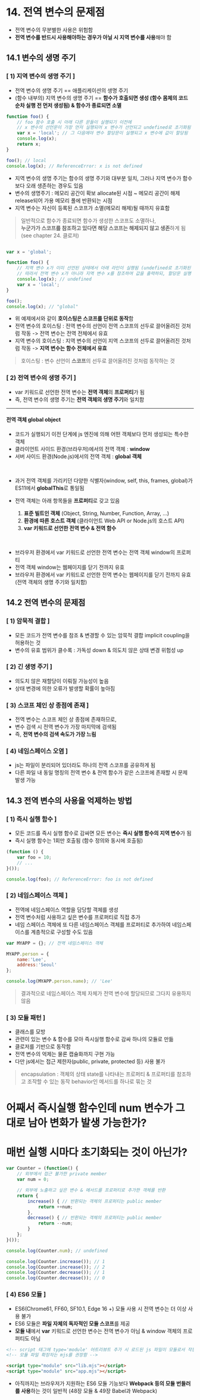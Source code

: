 # 14. 전역 변수의 문제점


- 전역 변수의 무분별한 사용은 위험함
- **전역 변수를 반드시 사용해야하는 경우가 아닐 시 지역 변수를 사용**해야 함



## 14.1 변수의 생명 주기


### [ 1) 지역 변수의 생명 주기 ]


- 전역 변수의 생명 주기 == 애플리케이션의 생명 주기
- (함수 내부의) 지역 변수의 생명 주기 == **함수가 호출되면 생성 (함수 몸체의 코드 순차 실행 전 먼저 생성됨) & 함수가 종료되면 소멸**


```js
function foo() {
    // foo 함수 호출 시 아래 다른 문들이 실행되기 이전에
    // x 변수의 선언문이 가장 먼저 실행되어 x 변수가 선언되고 undefined로 초기화됨
    var x = 'local'; // 그 다음에야 변수 할당문이 실행되고 x 변수에 값이 할당됨
    console.log(x); 
    return x;
}

foo(); // local
console.log(x); // ReferenceError: x is not defined
```


- 지역 변수의 생명 주기는 함수의 생명 주기와 대부분 일치, 그러나 지역 변수가 함수보다 오래 생존하는 경우도 있음
- 변수의 생명주기 : 메모리 공간이 확보 allocate된 시점 ~ 메모리 공간이 해제 release되어 가용 메모리 풀에 반환되는 시점
- 지역 변수는 자신이 등록된 스코프가 소멸(메모리 해제)될 때까지 유효함

>일반적으로 함수가 종료되면 함수가 생성한 스코프도 소멸하나, <br> **누군가가 스코프를 참조하고 있다면 해당 스코프는 해제되지 않고 생존**하게 됨 (see chapter 24. 클로저)


```js

var x = 'global';

function foo() {
    // 지역 변수 x가 이미 선언된 상태에서 아래 라인이 실행됨 (undefined로 초기화된 상태)
    // 따라서 전역 변수 x가 아니라 지역 변수 x를 참조하여 값을 출력하되, 할당문 실행 전이므로 undefined
    console.log(x); // undefined
    var x = 'local';
}

foo();
console.log(x); // "global"
```


- 위 예제에서와 같이 **호이스팅은 스코프를 단위로 동작**함
- 전역 변수의 호이스팅 : 전역 변수의 선언이 전역 스코프의 선두로 끌어올려진 것처럼 작동 -> 전역 변수는 전역 전체에서 유효
- 지역 변수의 호이스팅 : 지역 변수의 선언이 지역 스코프의 선두로 끌어올려진 것처럼 작동 -> **지역 변수는 함수 전체에서 유효**

>호이스팅 : 변수 선언이 **스코프**의 선두로 끌어올려진 것처럼 동작하는 것


### [ 2) 전역 변수의 생명 주기 ]

- var 키워드로 선언한 전역 변수는 **전역 객체**의 **프로퍼티**가 됨
- 즉, 전역 변수의 생명 주기는 **전역 객체의 생명 주기**와 일치함

<hr>

#### 전역 객체 global object

- 코드가 실행되기 이전 단계에 js 엔진에 의해 어떤 객체보다 먼저 생성되는 특수한 객체
- 클라이언트 사이드 환경(브라우저)에서의 전역 객체 : **window**
- 서버 사이드 환경(Node.js)에서의 전역 객체 : **global 객체**

<br>

- 과거 전역 객체를 가리키던 다양한 식별자(window, self, this, frames, global)가 ES11에서 **globalThis**로 통일됨 

- 전역 객체는 아래 항목들을 **프로퍼티**로 갖고 있음
  1) **표준 빌트인 객체** (Object, String, Number, Function, Array, ...) 
  2) **환경에 따른 호스트 객체** (클라이언트 Web API or Node.js의 호스트 API)
  3) **var 키워드로 선언한 전역 변수 & 전역 함수**

<br>

- 브라우저 환경에서 var 키워드로 선언한 전역 변수는 전역 객체 window의 프로퍼티
- 전역 객체 window는 웹페이지를 닫기 전까지 유효
- 브라우저 환경에서 var 키워드로 선언한 전역 변수는 웹페이지를 닫기 전까지 유효 (전역 객체의 생명 주기와 일치함)



## 14.2 전역 변수의 문제점


### [ 1) 암묵적 결합 ]

- 모든 코드가 전역 변수를 참조 & 변경할 수 있는 암묵적 결합 implicit coupling을 허용하는 것
- 변수의 유효 범위가 클수록 : 가독성 down & 의도치 않은 상태 변경 위험성 up


### [ 2) 긴 생명 주기 ]

- 의도치 않은 재할당이 이뤄질 가능성이 높음 
- 상태 변경에 의한 오류가 발생할 확률이 높아짐


### [ 3) 스코프 체인 상 종점에 존재 ]

- 전역 변수는 스코프 체인 상 종점에 존재하므로,
- 변수 검색 시 전역 변수가 가장 마지막에 검색됨
- 즉, **전역 변수의 검색 속도가 가장 느림**


### [ 4) 네임스페이스 오염 ]

- js는 파일이 분리되어 있더라도 하나의 전역 스코프를 공유하게 됨
- 다른 파일 내 동일 명칭의 전역 변수 & 전역 함수가 같은 스코프에 존재할 시 문제 발생 가능



## 14.3 전역 변수의 사용을 억제하는 방법


### [ 1) 즉시 실행 함수 ]

- 모든 코드를 즉시 실행 함수로 감싸면 모든 변수는 **즉시 실행 함수의 지역 변수**가 됨
- 즉시 실행 함수는 1회만 호출됨 (함수 정의와 동시에 호출됨)

```js
(function () {
    var foo = 10;
    // ...
}());

console.log(foo); // ReferenceError: foo is not defined
```


### [ 2) 네임스페이스 객체 ]

- 전역에 네임스페이스 역할을 담당할 객체를 생성
- 전역 변수처럼 사용하고 싶은 변수를 프로퍼티로 직접 추가
- 네임 스페이스 객체에 또 다른 네임스페이스 객체를 프로퍼티로 추가하여 네임스페이스를 계층적으로 구성할 수도 있음

```js
var MYAPP = {}; // 전역 네임스페이스 객체

MYAPP.person = {
    name:'Lee',
    address:'Seoul'
};

console.log(MYAPP.person.name); // 'Lee'
```

>결과적으로 네임스페이스 객체 자체가 전역 변수에 할당되므로 그다지 유용하지 않음


### [ 3) 모듈 패턴 ]

- 클래스를 모방 
- 관련이 있는 변수 & 함수를 모아 즉시실행 함수로 감싸 하나의 모듈로 만듦
- 클로저를 기반으로 동작함
- 전역 변수의 억제는 물론 캡슐화까지 구현 가능
- 다만 js에서는 접근 제한자(public, private, protected 등) 사용 불가

>encapsulation : 객체의 상태 state를 나타내는 프로퍼티 & 프로퍼티를 참조하고 조작할 수 있는 동작 behavior인 메서드를 하나로 묶는 것


# 어째서 즉시실행 함수인데 num 변수가 그대로 남아 변화가 발생 가능한가?
# 매번 실행 시마다 초기화되는 것이 아닌가?

```js
var Counter = (function() { 
    // 외부에서 접근 불가한 private member
    var num = 0;

    // 외부에 노출하고 싶은 변수 & 메서드를 프로퍼티로 추가한 객체를 반환
    return {
        increase() { // 반환되는 객체의 프로퍼티는 public member
            return ++num;
        },
        decrease() { // 반환되는 객체의 프로퍼티는 public member
            return --num;
        }
    };
}());

console.log(Counter.num); // undefined

console.log(Counter.increase()); // 1
console.log(Counter.increase()); // 2
console.log(Counter.decrease()); // 1
console.log(Counter.decrease()); // 0
```


### [ 4) ES6 모듈 ]

- ES6(Chrome61, FF60, SF10.1, Edge 16 +) 모듈 사용 시 전역 변수는 더 이상 사용 불가
- ES6 모듈은 **파일 자체의 독자적인 모듈 스코프**를 제공
- **모듈 내**에서 **var** 키워드로 선언한 변수는 전역 변수가 아님 & window 객체의 프로퍼티도 아님

```html
<!-- script 태그에 type='module' 어트리뷰트 추가 시 로드된 js 파일이 모듈로서 작동함 -->
<!-- 모듈 파일 확장자는 mjs를 권장함 -->

<script type="module" src="lib.mjs"></script>
<script type="module" src="app.mjs"></script>
```

- 아직까지는 브라우저가 지원하는 ES6 모듈 기능보다 **Webpack 등의 모듈 번들러를 사용**하는 것이 일반적 (48장 모듈 & 49장 Babel과 Webpack)